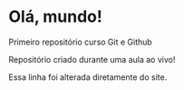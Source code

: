 # Olá, mundo!
 Primeiro repositório curso Git e Github

Repositório criado durante uma aula ao vivo!

Essa linha foi alterada diretamente do site.
